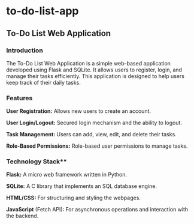 # to-do-list-app
## To-Do List Web Application
### Introduction
The To-Do List Web Application is a simple web-based application developed using Flask and SQLite. It allows users to register, login, and manage their tasks efficiently. This application is designed to help users keep track of their daily tasks.

### Features
**User Registration:** Allows new users to create an account.

**User Login/Logout:** Secured login mechanism and the ability to logout.

**Task Management:** Users can add, view, edit, and delete their tasks.

**Role-Based Permissions:** Role-based user permissions to manage tasks.

### Technology Stack**
**Flask:** A micro web framework written in Python.

**SQLite:** A C library that implements an SQL database engine.

**HTML/CSS:** For structuring and styling the webpages.

**JavaScript** (Fetch API): For asynchronous operations and interaction with the backend.
